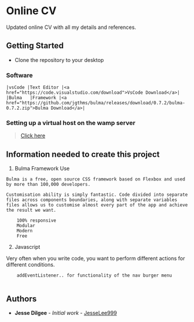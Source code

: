 # Online CV

Updated online CV with all my details and references.

## Getting Started

* Clone the repository to your desktop

### Software

```
|vsCode |Text Editor |<a href="https://code.visualstudio.com/download">VsCode Download</a>|
|Bulma   |Framework |<a href="https://github.com/jgthms/bulma/releases/download/0.7.2/bulma-0.7.2.zip">Bulma Download</a>|
```

### Setting up a virtual host on the wamp server

> <a href="https://www.coderomeos.org/how-to-set-up-virtual-host-on-wamp-server" target="_blank">Click here</a>


## Information needed to create this project

1. Bulma Framework Use

```
Bulma is a free, open source CSS framework based on Flexbox and used by more than 100,000 developers.

Customisation ability is simply fantastic. Code divided into separate files across components boundaries, along with separate variables files allows us to customise almost every part of the app and achieve the result we want.

    100% responsive
    Modular
    Modern
    Free

```

2. Javascript

Very often when you write code, you want to perform different actions for different conditions. 

```
    addEventListener.. for functionality of the nav burger menu
    
```

## Authors

* **Jesse Dilgee** - *Initial work* - [JesseLee999](https://github.com/JesseLee999)